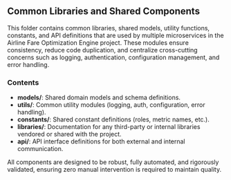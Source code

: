 ## Common Libraries and Shared Components
This folder contains common libraries, shared models, utility functions, constants, and API definitions that are used by multiple microservices in the Airline Fare Optimization Engine project. These modules ensure consistency, reduce code duplication, and centralize cross-cutting concerns such as logging, authentication, configuration management, and error handling.

### Contents
- **models/**: Shared domain models and schema definitions.
- **utils/**: Common utility modules (logging, auth, configuration, error handling).
- **constants/**: Shared constant definitions (roles, metric names, etc.).
- **libraries/**: Documentation for any third-party or internal libraries vendored or shared with the project.
- **api/**: API interface definitions for both external and internal communication.

All components are designed to be robust, fully automated, and rigorously validated, ensuring zero manual intervention is required to maintain quality.
